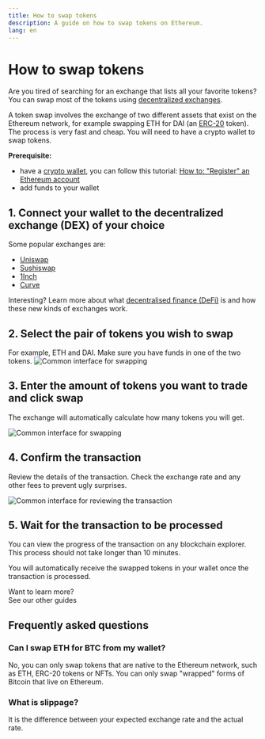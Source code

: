 ```yaml
---
title: How to swap tokens
description: A guide on how to swap tokens on Ethereum.
lang: en
---
```


# How to swap tokens

Are you tired of searching for an exchange that lists all your favorite tokens? You can swap most of the tokens using [decentralized exchanges](/glossary/#dex).

A token swap involves the exchange of two different assets that exist on the Ethereum network, for example swapping ETH for DAI (an [ERC-20](/glossary/#erc-20) token). The process is very fast and cheap. You will need to have a crypto wallet to swap tokens.

**Prerequisite:**

- have a [crypto wallet](/glossary/#wallet), you can follow this tutorial: [How to: "Register" an Ethereum account](/guides/how-to-create-an-ethereum-account/)
- add funds to your wallet

## 1. Connect your wallet to the decentralized exchange (DEX) of your choice

Some popular exchanges are:

- [Uniswap](https://app.uniswap.org/#/swap)
- [Sushiswap](https://www.sushi.com/swap)
- [1Inch](https://app.1inch.io/#/1/unified/swap/ETH/DAI)
- [Curve](https://curve.fi/#/ethereum/swap)

Interesting? Learn more about what [decentralised finance (DeFi)](/defi/) is and how these new kinds of exchanges work.

## 2. Select the pair of tokens you wish to swap

For example, ETH and DAI. Make sure you have funds in one of the two tokens.
![Common interface for swapping](./swap1.png)

## 3. Enter the amount of tokens you want to trade and click swap

The exchange will automatically calculate how many tokens you will get.

![Common interface for swapping](./swap2.png)

## 4. Confirm the transaction

Review the details of the transaction. Check the exchange rate and any other fees to prevent ugly surprises.

![Common interface for reviewing the transaction](./swap3.png)

## 5. Wait for the transaction to be processed

You can view the progress of the transaction on any blockchain explorer. This process should not take longer than 10 minutes.

You will automatically receive the swapped tokens in your wallet once the transaction is processed.
<br />

<Alert className="justify-between">
  <AlertEmoji text=":eyes:" />
  <div>Want to learn more?</div>
  <ButtonLink href="/guides/">
    See our other guides
  </ButtonLink>
</Alert>

## Frequently asked questions

### Can I swap ETH for BTC from my wallet?

No, you can only swap tokens that are native to the Ethereum network, such as ETH, ERC-20 tokens or NFTs. You can only swap "wrapped" forms of Bitcoin that live on Ethereum.

### What is slippage?

It is the difference between your expected exchange rate and the actual rate.
